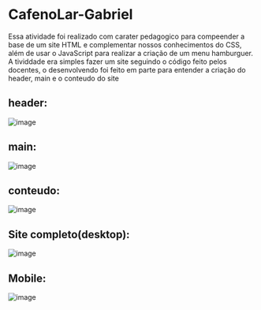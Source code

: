 # CafenoLar-Gabriel
 Essa atividade foi realizado com carater pedagogico para compeender a base de um site HTML e complementar nossos conhecimentos do CSS, além de usar o JavaScript para realizar a criação de um menu hamburguer.
 A tividdade era simples fazer um site seguindo o código feito pelos docentes, o desenvolvendo foi feito em parte para entender a criação do header, main e o conteudo do site

## header:
![image](https://github.com/user-attachments/assets/7a9174f4-c79c-4ed2-8d8d-2f6cfed56da6)

## main:
![image](https://github.com/user-attachments/assets/f86cd3fa-5b0b-44ea-91d5-2f7117db61ab)

## conteudo:
![image](https://github.com/user-attachments/assets/e799843c-2774-4bba-936f-f99608aca30b)

## Site completo(desktop):
![image](https://github.com/user-attachments/assets/cd14a7cb-da17-4d77-a8d0-04de1ec4a281)

## Mobile:
![image](https://github.com/user-attachments/assets/1894f707-1c0c-410f-8f2f-0a332ec1b868)
